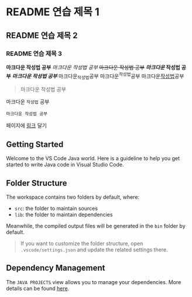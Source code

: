 # README 연습 제목 1
## README 연습 제목 2
### README 연습 제목 3

**마크다운 작성법 공부**
*마크다운 작성법 공부*
~~마크다운 작성법 공부~~
**_마크다운_ 작성법 공부**
***마크다운 작성법 공부***
마크다운<sub>작성법</sub>공부
마크다운<sup>작성법</sup>공부
마크다운<ins>작성법</ins>공부

>마크다운 작성법 공부

마크다운 `작성법` 공부
```
마크다운 작성법 공부
```

페이지에 [링크](https://www.notion.so/Markdown-276bfacf8f12800daa7df0f17be7f77a) 달기

## Getting Started

Welcome to the VS Code Java world. Here is a guideline to help you get started to write Java code in Visual Studio Code.

## Folder Structure

The workspace contains two folders by default, where:

- `src`: the folder to maintain sources
- `lib`: the folder to maintain dependencies

Meanwhile, the compiled output files will be generated in the `bin` folder by default.

> If you want to customize the folder structure, open `.vscode/settings.json` and update the related settings there.

## Dependency Management

The `JAVA PROJECTS` view allows you to manage your dependencies. More details can be found [here](https://github.com/microsoft/vscode-java-dependency#manage-dependencies).


